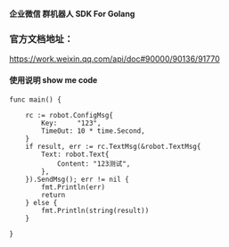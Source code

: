 #### 企业微信 群机器人 SDK For Golang
### 官方文档地址：
https://work.weixin.qq.com/api/doc#90000/90136/91770

#### 使用说明 show me code
```golang
func main() {

	rc := robot.ConfigMsg{
		Key:     "123",
		TimeOut: 10 * time.Second,
	}
	if result, err := rc.TextMsg(&robot.TextMsg{
		Text: robot.Text{
			Content: "123测试",
		},
	}).SendMsg(); err != nil {
		fmt.Println(err)
		return
	} else {
		fmt.Println(string(result))
	}

}

```